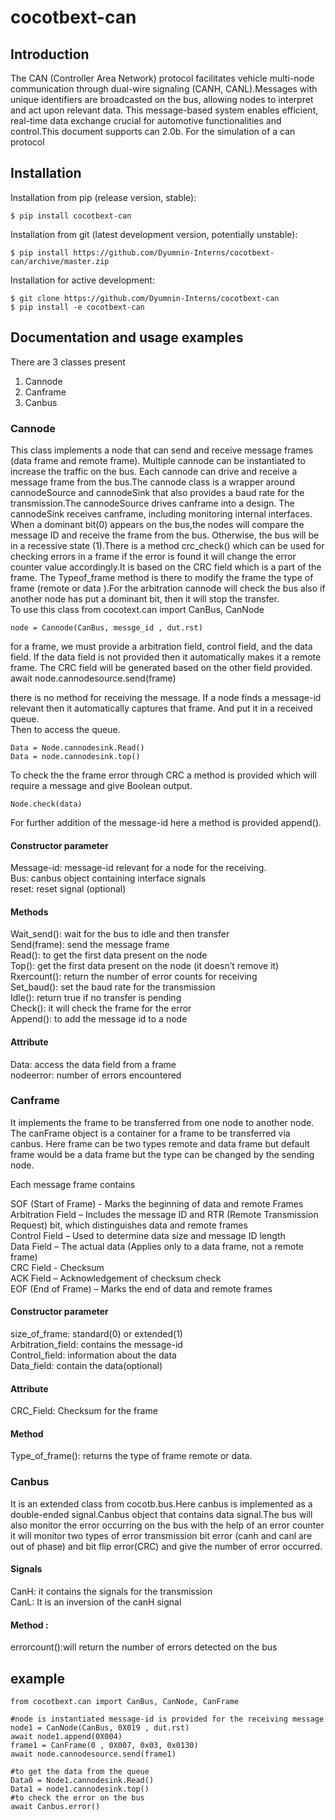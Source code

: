 # cocotbext-can

## Introduction 

The CAN (Controller Area Network) protocol facilitates vehicle multi-node communication through dual-wire signaling (CANH, CANL).Messages with unique identifiers are broadcasted on the bus, allowing nodes to interpret and act upon relevant data. This message-based system enables efficient, real-time data exchange crucial for automotive functionalities and control.This document supports can 2.0b.
For the simulation of a can protocol 

## Installation

Installation from pip (release version, stable):
```
$ pip install cocotbext-can
```
Installation from git (latest development version, potentially unstable):
```
$ pip install https://github.com/Dyumnin-Interns/cocotbext-can/archive/master.zip
```
Installation for active development:
```
$ git clone https://github.com/Dyumnin-Interns/cocotbext-can
$ pip install -e cocotbext-can
```


## Documentation and usage examples

There are 3 classes present  
1. Cannode
2. Canframe
3. Canbus 

### Cannode 
This class implements a node that can send and receive message frames (data frame and remote frame). Multiple cannode can be instantiated to increase the traffic on the bus. Each cannode can drive and receive a message frame from the bus.The cannode class is a wrapper around cannodeSource and cannodeSink that also provides a baud rate for the transmission.The cannodeSource drives canframe into a design. The cannodeSink receives canframe, including monitoring internal interfaces. When a dominant bit(0) appears on the bus,the nodes will compare the message ID and receive the frame from the bus. Otherwise, the bus will be in a recessive state (1).There is a method crc_check() which can be used for checking errors in a frame if the error is found it will change the error counter value accordingly.It is based on the CRC field which is a part of the frame. The Typeof_frame method is there to modify the frame the type of frame (remote or data ).For the arbitration cannode will check the bus also if another node has put a dominant bit, then it will stop the transfer.   
To use this class 
from cocotext.can import CanBus, CanNode
```
node = Cannode(CanBus, messge_id , dut.rst)
```
for a frame, we must provide a arbitration field, control field, and the data field. If the data field is not provided then it automatically makes it a remote frame. The CRC field will be generated based on the other field provided. 
await node.cannodesource.send(frame)

there is no method for receiving the message. If a node finds a message-id relevant then it automatically captures that frame. And put it in a received queue.  
Then to access the queue.
``` 
Data = Node.cannodesink.Read()
Data = node.cannodesink.top()
```
To check the the frame error through CRC a method is provided which will require a message and give Boolean output. 
```
Node.check(data)
```
For further addition of the message-id here a method is provided append().

#### Constructor parameter
Message-id: message-id relevant for a node for the receiving.  
Bus: canbus object containing interface signals    
reset: reset signal (optional)     
#### Methods 
Wait_send(): wait for the bus to idle and then transfer    
Send(frame): send the message frame   
Read(): to get the first data present on the node    
Top(): get the first data present on the node (it doesn’t remove it)    
Rxercount(): return the number of error counts for receiving     
Set_baud(): set the baud rate for the transmission      
Idle(): return true if no transfer is pending     
Check(): it will check the frame for the error     
Append(): to add the message id to a node   
#### Attribute
Data: access the data field from a frame     
nodeerror: number of errors encountered     

### Canframe 
It implements the frame to be transferred from one node to another node. The canFrame object is a container for a frame to be transferred via canbus. Here frame can be two types remote and data frame but default frame would be a data frame but the type can be changed by the sending node. 

Each message frame contains 

SOF (Start of Frame) - Marks the beginning of data and remote Frames    
Arbitration Field – Includes the message ID and RTR (Remote Transmission Request) bit, which distinguishes data and remote frames    
Control Field – Used to determine data size and message ID length    
Data Field – The actual data (Applies only to a data frame, not a remote frame)    
CRC Field - Checksum    
ACK Field – Acknowledgement of checksum check    
EOF (End of Frame) – Marks the end of data and remote frames   
#### Constructor parameter
size_of_frame: standard(0) or extended(1)            
Arbitration_field: contains the message-id     
Control_field: information about the data    
Data_field: contain the data(optional)    
#### Attribute 
CRC_Field: Checksum for the frame    
#### Method 
Type_of_frame(): returns the type of frame remote or data.     

### Canbus
It is an extended class from cocotb.bus.Here canbus is implemented as a double-ended signal.Canbus object that contains data signal.The bus will also monitor the error occurring on the bus with the help of an error counter it will monitor two types of error transmission bit error (canh and canl are out of phase) and bit flip error(CRC) and give the number of error occurred.
#### Signals
CanH: it contains the signals for the transmission    
CanL: It is an inversion of the canH signal     
#### Method :
errorcount():will return the number of errors detected on the bus     


## example   
```    
from cocotbext.can import CanBus, CanNode, CanFrame

#node is instantiated message-id is provided for the receiving message  
node1 = CanNode(CanBus, 0X019 , dut.rst) 
await node1.append(0X004)
frame1 = CanFrame(0 , 0X007, 0x03, 0x0130)
await node.cannodesource.send(frame1)

#to get the data from the queue 
Data0 = Node1.cannodesink.Read()
Data1 = node1.cannodesink.top()
#to check the error on the bus 
await Canbus.error()
```
